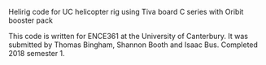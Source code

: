 Helirig code for UC helicopter rig using Tiva board C series with Oribit booster pack

This code is written for ENCE361 at the University of Canterbury.
It was submitted by Thomas Bingham, Shannon Booth and Isaac Bus.
Completed 2018 semester 1.
